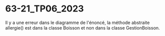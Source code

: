 # 63-21_TP06_2023

Il y a une erreur dans le diagramme de l'énoncé, la méthode abstraite allergie() est dans la classe Boisson et non dans la classe GestionBoisson.
